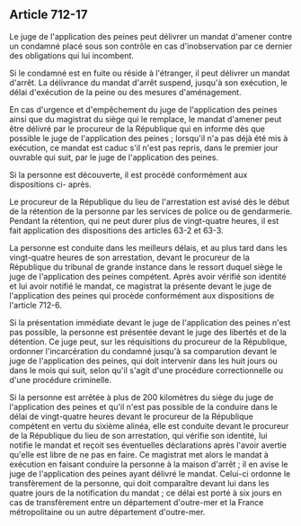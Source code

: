 Article 712-17
----
Le juge de l'application des peines peut délivrer un mandat d'amener contre un
condamné placé sous son contrôle en cas d'inobservation par ce dernier des
obligations qui lui incombent.

Si le condamné est en fuite ou réside à l'étranger, il peut délivrer un mandat
d'arrêt. La délivrance du mandat d'arrêt suspend, jusqu'à son exécution, le
délai d'exécution de la peine ou des mesures d'aménagement.

En cas d'urgence et d'empêchement du juge de l'application des peines ainsi que
du magistrat du siège qui le remplace, le mandat d'amener peut être délivré par
le procureur de la République qui en informe dès que possible le juge de
l'application des peines ; lorsqu'il n'a pas déjà été mis à exécution, ce mandat
est caduc s'il n'est pas repris, dans le premier jour ouvrable qui suit, par le
juge de l'application des peines.

Si la personne est découverte, il est procédé conformément aux dispositions ci-
après.

Le procureur de la République du lieu de l'arrestation est avisé dès le début de
la rétention de la personne par les services de police ou de gendarmerie.
Pendant la rétention, qui ne peut durer plus de vingt-quatre heures, il est fait
application des dispositions des articles 63-2 et 63-3.

La personne est conduite dans les meilleurs délais, et au plus tard dans les
vingt-quatre heures de son arrestation, devant le procureur de la République du
tribunal de grande instance dans le ressort duquel siège le juge de
l'application des peines compétent. Après avoir vérifié son identité et lui
avoir notifié le mandat, ce magistrat la présente devant le juge de
l'application des peines qui procède conformément aux dispositions de l'article
712-6.

Si la présentation immédiate devant le juge de l'application des peines n'est
pas possible, la personne est présentée devant le juge des libertés et de la
détention. Ce juge peut, sur les réquisitions du procureur de la République,
ordonner l'incarcération du condamné jusqu'à sa comparution devant le juge de
l'application des peines, qui doit intervenir dans les huit jours ou dans le
mois qui suit, selon qu'il s'agit d'une procédure correctionnelle ou d'une
procédure criminelle.

Si la personne est arrêtée à plus de 200 kilomètres du siège du juge de
l'application des peines et qu'il n'est pas possible de la conduire dans le
délai de vingt-quatre heures devant le procureur de la République compétent en
vertu du sixième alinéa, elle est conduite devant le procureur de la République
du lieu de son arrestation, qui vérifie son identité, lui notifie le mandat et
reçoit ses éventuelles déclarations après l'avoir avertie qu'elle est libre de
ne pas en faire. Ce magistrat met alors le mandat à exécution en faisant
conduire la personne à la maison d'arrêt ; il en avise le juge de l'application
des peines ayant délivré le mandat. Celui-ci ordonne le transfèrement de la
personne, qui doit comparaître devant lui dans les quatre jours de la
notification du mandat ; ce délai est porté à six jours en cas de transfèrement
entre un département d'outre-mer et la France métropolitaine ou un autre
département d'outre-mer.
